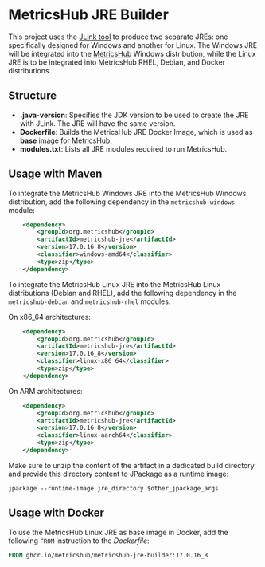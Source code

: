 # MetricsHub JRE Builder

This project uses the [JLink tool](https://docs.oracle.com/en/java/javase/17/docs/specs/man/jlink.html) to produce two separate JREs: one specifically designed for Windows and another for Linux. The Windows JRE will be integrated into the [MetricsHub](https://metricshub.com) Windows distribution, while the Linux JRE is to be integrated into MetricsHub RHEL, Debian, and Docker distributions.

## Structure

* **.java-version**: Specifies the JDK version to be used to create the JRE with JLink. The JRE will have the same version.
* **Dockerfile**: Builds the MetricsHub JRE Docker Image, which is used as **base** image for MetricsHub.
* **modules.txt**: Lists all JRE modules required to run MetricsHub.

## Usage with Maven

To integrate the MetricsHub Windows JRE into the MetricsHub Windows distribution, add the following dependency in the `metricshub-windows` module:

```xml
	<dependency>
		<groupId>org.metricshub</groupId>
		<artifactId>metricshub-jre</artifactId>
		<version>17.0.16_8</version>
		<classifier>windows-amd64</classifier>
		<type>zip</type>
	</dependency>
```

To integrate the MetricsHub Linux JRE into the MetricsHub Linux distributions (Debian and RHEL), add the following dependency in the `metricshub-debian` and `metricshub-rhel` modules:

On x86_64 architectures:

```xml
	<dependency>
		<groupId>org.metricshub</groupId>
		<artifactId>metricshub-jre</artifactId>
		<version>17.0.16_8</version>
		<classifier>linux-x86_64</classifier>
		<type>zip</type>
	</dependency>
```

On ARM architectures:

```xml
	<dependency>
		<groupId>org.metricshub</groupId>
		<artifactId>metricshub-jre</artifactId>
		<version>17.0.16_8</version>
		<classifier>linux-aarch64</classifier>
		<type>zip</type>
	</dependency>
```

Make sure to unzip the content of the artifact in a dedicated build directory and provide this directory content to JPackage as a runtime image:

```shell
jpackage --runtime-image jre_directory $other_jpackage_args
```

## Usage with Docker

To use the MetricsHub Linux JRE as base image in Docker, add the following `FROM` instruction to the _Dockerfile_:

```Dockerfile
FROM ghcr.io/metricshub/metricshub-jre-builder:17.0.16_8
```

